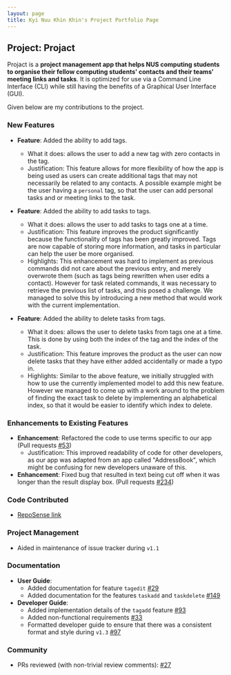 ```yaml
---
layout: page
title: Kyi Nuu Khin Khin's Project Portfolio Page
---
```


## Project: Projact

Projact is a **project management app that helps NUS computing students to organise their fellow computing students' contacts and their teams' meeting links and tasks**. It is optimized for use via a Command Line Interface (CLI) while still having the benefits of a Graphical User Interface (GUI).

Given below are my contributions to the project.

### New Features
  
* **Feature**: Added the ability to add tags.
  * What it does: allows the user to add a new tag with zero contacts in the tag. 
  * Justification: This feature allows for more flexibility of how the app is being used as users can create additional tags that may not necessarily be related to any contacts. A possible example might be the user having a `personal` tag, so that the user can add personal tasks and or meeting links to the task. 
  
* **Feature**: Added the ability to add tasks to tags.
  * What it does: allows the user to add tasks to tags one at a time.
  * Justification: This feature improves the product significantly because the functionality of tags has been greatly improved. Tags are now capable of storing more information, and tasks in particular can help the user be more organised.
  * Highlights: This enhancement was hard to implement as previous commands did not care about the previous entry, and merely overwrote them (such as tags being rewritten when user edits a contact). However for task related commands, it was necessary to retrieve the previous list of tasks, and this posed a challenge. We managed to solve this by introducing a new method that would work with the current implementation.

* **Feature**: Added the ability to delete tasks from tags.
  * What it does: allows the user to delete tasks from tags one at a time. This is done by using both the index of the tag and the index of the task.
  * Justification: This feature improves the product as the user can now delete tasks that they have either added accidentally or made a typo in.
  * Highlights: Similar to the above feature, we initially struggled with how to use the currently implemented model to add this new feature. However we managed to come up with a work around to the problem of finding the exact task to delete by implementing an alphabetical index, so that it would be easier to identify which index to delete.

### Enhancements to Existing Features
* **Enhancement**: Refactored the code to use terms specific to our app (Pull requests [\#53]())
    * Justification: This improved readability of code for other developers, as our app was adapted from an app called "AddressBook", which might be confusing for new developers unaware of this.
* **Enhancement**: Fixed bug that resulted in text being cut off when it was longer than the result display box. (Pull requests [\#234]())

### Code Contributed
* [RepoSense link](https://nus-cs2103-ay2021s1.github.io/tp-dashboard/#breakdown=true&search=khinkhinn&sort=groupTitle&sortWithin=title&since=2020-08-14&timeframe=commit&mergegroup=&groupSelect=groupByRepos&checkedFileTypes=docs~functional-code~test-code~other)

### Project Management
* Aided in maintenance of issue tracker during `v1.1`

### Documentation    
* **User Guide**:
    * Added documentation for feature `tagedit` [\#29]()
    * Added documentation for the features `taskadd` and `taskdelete` [\#149]()
* **Developer Guide**:
    * Added implementation details of the `tagadd` feature [\#93]()
    * Added non-functional requirements [\#33]()
    * Formatted developer guide to ensure that there was a consistent format and style during `v1.3` [\#97]()

### Community    
* PRs reviewed (with non-trivial review comments): [\#27]()
